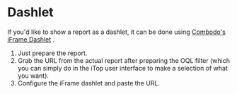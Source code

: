 # Dashlet

If you'd like to show a report as a dashlet, it can be done using [Combodo's iFrame Dashlet](https://store.itophub.io/en_US/products/itop-iframe-dashlet) .

1. Just prepare the report.  
2. Grab the URL from the actual report after preparing the OQL filter (which you can simply do in the iTop user interface to make a selection of what you want).  
3. Configure the iFrame dashlet and paste the URL.
